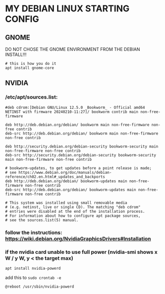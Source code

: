 # MY DEBIAN LINUX STARTING CONFIG

## GNOME
DO NOT CHOSE THE GNOME ENVIRONMENT FROM THE DEBIAN INSTALL!!! 
```
# this is how you do it
apt install gnome-core
```

## NVIDIA
### /etc/apt/sources.list:
```
#deb cdrom:[Debian GNU/Linux 12.5.0 _Bookworm_ - Official amd64 NETINST with firmware 20240210-11:27]/ bookworm contrib main non-free-firmware

deb http://deb.debian.org/debian/ bookworm main non-free-firmware non-free contrib
deb-src http://deb.debian.org/debian/ bookworm main non-free-firmware non-free contrib

deb http://security.debian.org/debian-security bookworm-security main non-free-firmware non-free contrib
deb-src http://security.debian.org/debian-security bookworm-security main non-free-firmware non-free contrib

# bookworm-updates, to get updates before a point release is made;
# see https://www.debian.org/doc/manuals/debian-reference/ch02.en.html#_updates_and_backports
deb http://deb.debian.org/debian/ bookworm-updates main non-free-firmware non-free contrib
deb-src http://deb.debian.org/debian/ bookworm-updates main non-free-firmware non-free contrib

# This system was installed using small removable media
# (e.g. netinst, live or single CD). The matching "deb cdrom"
# entries were disabled at the end of the installation process.
# For information about how to configure apt package sources,
# see the sources.list(5) manual.
```

### follow the instructions: https://wiki.debian.org/NvidiaGraphicsDrivers#Installation

### if the nvidia card unable to use full power (nvidia-smi shows x W / y W, y < the target max)

```
apt install nvidia-powerd
```
add this to `sudo crontab -e`
```
@reboot /usr/sbin/nvidia-powerd
```